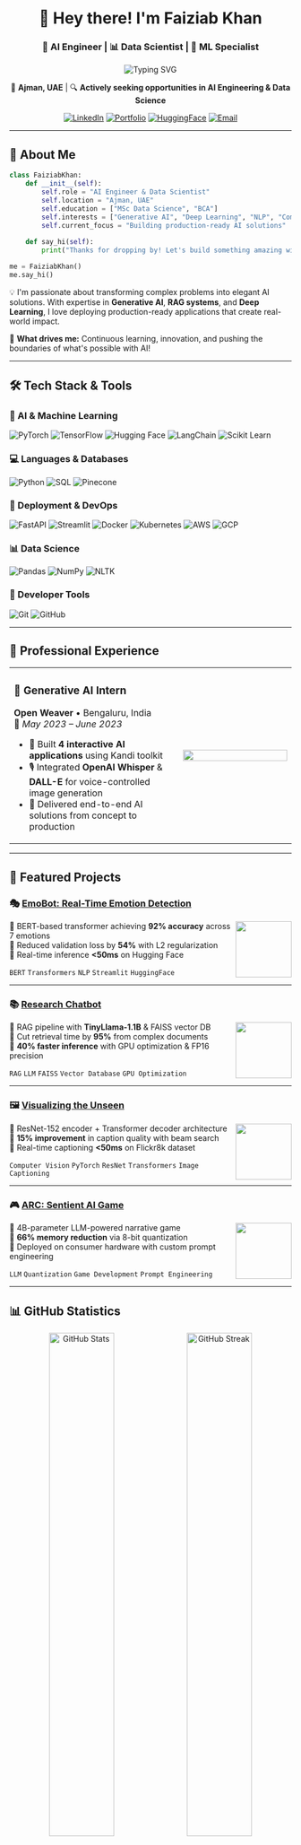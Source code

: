 <div align="center">

# 👋 Hey there! I'm **Faiziab Khan**

### 🤖 AI Engineer | 📊 Data Scientist | 🧠 ML Specialist

<img src="https://readme-typing-svg.herokuapp.com?font=Fira+Code&size=22&pause=1000&color=00D9FF&center=true&vCenter=true&width=600&lines=Generative+AI+Engineer;Deep+Learning+Enthusiast;Building+Intelligent+Systems;Transforming+Data+into+Insights" alt="Typing SVG" />

📍 **Ajman, UAE** | 🔍 **Actively seeking opportunities in AI Engineering & Data Science**

[![LinkedIn](https://img.shields.io/badge/LinkedIn-0A66C2?style=for-the-badge&logo=linkedin&logoColor=white)](https://www.linkedin.com/in/faiziab-k-1a3a26121/)
[![Portfolio](https://img.shields.io/badge/Portfolio-FF5722?style=for-the-badge&logo=google-chrome&logoColor=white)](https://faiziab.github.io/Faiziab_Portfolio/)
[![HuggingFace](https://img.shields.io/badge/HuggingFace-FFD21E?style=for-the-badge&logo=huggingface&logoColor=black)](https://huggingface.co/FaiziK)
[![Email](https://img.shields.io/badge/Email-EA4335?style=for-the-badge&logo=gmail&logoColor=white)](mailto:faiziabkhan1@gmail.com)

</div>

---

## 🚀 About Me

```python
class FaiziabKhan:
    def __init__(self):
        self.role = "AI Engineer & Data Scientist"
        self.location = "Ajman, UAE"
        self.education = ["MSc Data Science", "BCA"]
        self.interests = ["Generative AI", "Deep Learning", "NLP", "Computer Vision"]
        self.current_focus = "Building production-ready AI solutions"
        
    def say_hi(self):
        print("Thanks for dropping by! Let's build something amazing with AI 🚀")

me = FaiziabKhan()
me.say_hi()
```

💡 I'm passionate about transforming complex problems into elegant AI solutions. With expertise in **Generative AI**, **RAG systems**, and **Deep Learning**, I love deploying production-ready applications that create real-world impact.

🎯 **What drives me:** Continuous learning, innovation, and pushing the boundaries of what's possible with AI!

---

## 🛠️ Tech Stack & Tools

### 🤖 AI & Machine Learning
![PyTorch](https://img.shields.io/badge/PyTorch-EE4C2C?style=for-the-badge&logo=pytorch&logoColor=white)
![TensorFlow](https://img.shields.io/badge/TensorFlow-FF6F00?style=for-the-badge&logo=tensorflow&logoColor=white)
![Hugging Face](https://img.shields.io/badge/Hugging%20Face-FFD21E?style=for-the-badge&logo=huggingface&logoColor=black)
![LangChain](https://img.shields.io/badge/LangChain-1C3C3C?style=for-the-badge&logo=chainlink&logoColor=white)
![Scikit Learn](https://img.shields.io/badge/Scikit_Learn-F7931E?style=for-the-badge&logo=scikit-learn&logoColor=white)

### 💻 Languages & Databases
![Python](https://img.shields.io/badge/Python-3776AB?style=for-the-badge&logo=python&logoColor=white)
![SQL](https://img.shields.io/badge/SQL-4479A1?style=for-the-badge&logo=mysql&logoColor=white)
![Pinecone](https://img.shields.io/badge/Pinecone-000000?style=for-the-badge&logo=pinecone&logoColor=white)

### 🚀 Deployment & DevOps
![FastAPI](https://img.shields.io/badge/FastAPI-009688?style=for-the-badge&logo=fastapi&logoColor=white)
![Streamlit](https://img.shields.io/badge/Streamlit-FF4B4B?style=for-the-badge&logo=streamlit&logoColor=white)
![Docker](https://img.shields.io/badge/Docker-2496ED?style=for-the-badge&logo=docker&logoColor=white)
![Kubernetes](https://img.shields.io/badge/Kubernetes-326CE5?style=for-the-badge&logo=kubernetes&logoColor=white)
![AWS](https://img.shields.io/badge/AWS-FF9900?style=for-the-badge&logo=amazonaws&logoColor=white)
![GCP](https://img.shields.io/badge/GCP-4285F4?style=for-the-badge&logo=google-cloud&logoColor=white)

### 📊 Data Science
![Pandas](https://img.shields.io/badge/Pandas-150458?style=for-the-badge&logo=pandas&logoColor=white)
![NumPy](https://img.shields.io/badge/NumPy-013243?style=for-the-badge&logo=numpy&logoColor=white)
![NLTK](https://img.shields.io/badge/NLTK-154F3C?style=for-the-badge&logo=python&logoColor=white)

### 🔧 Developer Tools
![Git](https://img.shields.io/badge/Git-F05032?style=for-the-badge&logo=git&logoColor=white)
![GitHub](https://img.shields.io/badge/GitHub-181717?style=for-the-badge&logo=github&logoColor=white)

---

## 💼 Professional Experience

<table>
<tr>
<td width="60%">

### 🏢 Generative AI Intern
**Open Weaver** • Bengaluru, India  
📅 *May 2023 – June 2023*

- 🎨 Built **4 interactive AI applications** using Kandi toolkit
- 🎙️ Integrated **OpenAI Whisper** & **DALL-E** for voice-controlled image generation
- 🚀 Delivered end-to-end AI solutions from concept to production

</td>
<td width="40%">
<img src="https://media.giphy.com/media/qgQUggAC3Pfv687qPC/giphy.gif" width="100%"/>
</td>
</tr>
</table>

---

## 🎯 Featured Projects

### 🎭 [EmoBot: Real-Time Emotion Detection](https://github.com/Faiziab/EmoBot)
<img align="right" width="100" src="https://media.giphy.com/media/3o7qDSOvfaCO9b3MlO/giphy.gif"/>

🔹 BERT-based transformer achieving **92% accuracy** across 7 emotions  
🔹 Reduced validation loss by **54%** with L2 regularization  
🔹 Real-time inference **<50ms** on Hugging Face  

`BERT` `Transformers` `NLP` `Streamlit` `HuggingFace`

---

### 📚 [Research Chatbot](https://github.com/Faiziab/Research_Chatbot)
<img align="right" width="100" src="https://media.giphy.com/media/SWoSkN6DxTszqIKEqv/giphy.gif"/>

🔹 RAG pipeline with **TinyLlama-1.1B** & FAISS vector DB  
🔹 Cut retrieval time by **95%** from complex documents  
🔹 **40% faster inference** with GPU optimization & FP16 precision  

`RAG` `LLM` `FAISS` `Vector Database` `GPU Optimization`

---

### 🖼️ [Visualizing the Unseen](https://github.com/Faiziab/Image_Captioning)
<img align="right" width="100" src="https://media1.giphy.com/media/v1.Y2lkPTc5MGI3NjExcjR6eTExcHB3eDRtM2M1c3Y0NG11MzBvYmR1bjBkdDB5d3RqaXhnYyZlcD12MV9pbnRlcm5hbF9naWZfYnlfaWQmY3Q9Zw/l4KhN0xSQ11fSS1La/giphy.gif"/>

🔹 ResNet-152 encoder + Transformer decoder architecture  
🔹 **15% improvement** in caption quality with beam search  
🔹 Real-time captioning **<50ms** on Flickr8k dataset  

`Computer Vision` `PyTorch` `ResNet` `Transformers` `Image Captioning`

---

### 🎮 [ARC: Sentient AI Game](https://github.com/Faiziab/ARC-AI)
<img align="right" width="100" src="https://media.giphy.com/media/LaVp0AyqR5bGsC5Cbm/giphy.gif"/>

🔹 4B-parameter LLM-powered narrative game  
🔹 **66% memory reduction** via 8-bit quantization  
🔹 Deployed on consumer hardware with custom prompt engineering  

`LLM` `Quantization` `Game Development` `Prompt Engineering`

---

## 📊 GitHub Statistics

<div align="center">

<img src="https://github-readme-stats.vercel.app/api?username=Faiziab&show_icons=true&theme=tokyonight&hide_border=true&count_private=true" width="48%" alt="GitHub Stats"/>
<img src="https://github-readme-streak-stats.herokuapp.com/?user=Faiziab&theme=tokyonight&hide_border=true" width="48%" alt="GitHub Streak"/>

<img src="https://github-readme-stats.vercel.app/api/top-langs/?username=Faiziab&layout=compact&theme=tokyonight&hide_border=true&langs_count=8" width="48%" alt="Top Languages"/>
<img src="https://github-readme-activity-graph.vercel.app/graph?username=Faiziab&theme=tokyo-night&hide_border=true" width="48%" alt="Contribution Graph"/>

</div>

---

## 🎓 Education

<table>
<tr>
<td align="center" width="50%">

### 🎓 MSc in Data Science
**Christ University, Bengaluru**  
📅 2022 - 2024  
⭐ CGPA: 8.1/10

</td>
<td align="center" width="50%">

### 💻 Bachelor of Computer Applications
**Amity University, Lucknow**  
📅 2019 - 2022  
⭐ CGPA: 8.26/10

</td>
</tr>
</table>

---

## 🌱 Currently Exploring

```yaml
focus_areas:
  - Advanced RAG architectures & multi-agent AI systems
  - MLOps best practices & efficient model deployment
  - Cutting-edge LLM applications for real-world scenarios
  - Agentic AI & autonomous decision-making systems
```

---

## 📈 Profile Views & Contributions

<div align="center">

![Profile Views](https://komarev.com/ghpvc/?username=Faiziab&color=00D9FF&style=for-the-badge&label=PROFILE+VIEWS)

<img src="https://quotes-github-readme.vercel.app/api?type=horizontal&theme=tokyonight" alt="Random Dev Quote"/>

</div>

---

<div align="center">

### 💬 Let's Connect and Build Something Amazing! 🚀

**💡 Open to collaborations on AI/ML projects**

<img src="https://media.giphy.com/media/LnQjpWaON8nhr21vNW/giphy.gif" width="60"> <em><b>I love connecting with different people</b> so if you want to say <b>hi, I'll be happy to meet you!</b> 😊</em>

---

⭐ **If you find my work interesting, feel free to star my repositories!** ⭐

</div>
